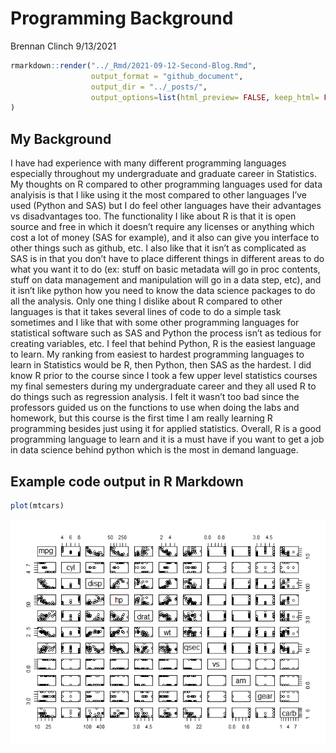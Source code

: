 Programming Background
================
Brennan Clinch
9/13/2021

``` r
rmarkdown::render("../_Rmd/2021-09-12-Second-Blog.Rmd",
                  output_format = "github_document",
                  output_dir = "../_posts/",
                  output_options=list(html_preview= FALSE, keep_html= FALSE)
)
```

## My Background

I have had experience with many different programming languages
especially throughout my undergraduate and graduate career in
Statistics. My thoughts on R compared to other programming languages
used for data analyisis is that I like using it the most compared to
other languages I’ve used (Python and SAS) but I do feel other languages
have their advantages vs disadvantages too. The functionality I like
about R is that it is open source and free in which it doesn’t require
any licenses or anything which cost a lot of money (SAS for example),
and it also can give you interface to other things such as github, etc.
I also like that it isn’t as complicated as SAS is in that you don’t
have to place different things in different areas to do what you want it
to do (ex: stuff on basic metadata will go in proc contents, stuff on
data management and manipulation will go in a data step, etc), and it
isn’t like python how you need to know the data science packages to do
all the analysis. Only one thing I dislike about R compared to other
languages is that it takes several lines of code to do a simple task
sometimes and I like that with some other programming languages for
statistical software such as SAS and Python the process isn’t as tedious
for creating variables, etc. I feel that behind Python, R is the easiest
language to learn. My ranking from easiest to hardest programming
languages to learn in Statistics would be R, then Python, then SAS as
the hardest. I did know R prior to the course since I took a few upper
level statistics courses my final semesters during my undergraduate
career and they all used R to do things such as regression analysis. I
felt it wasn’t too bad since the professors guided us on the functions
to use when doing the labs and homework, but this course is the first
time I am really learning R programming besides just using it for
applied statistics. Overall, R is a good programming language to learn
and it is a must have if you want to get a job in data science behind
python which is the most in demand language.

## Example code output in R Markdown

``` r
plot(mtcars)
```
![](images/unnamed-chunk-3-1.png) 
